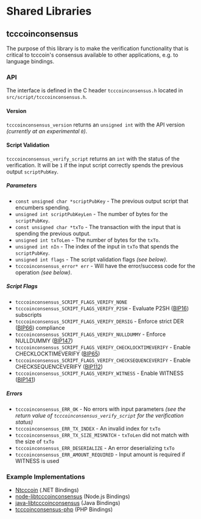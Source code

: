 Shared Libraries
================

## tcccoinconsensus

The purpose of this library is to make the verification functionality that is critical to tcccoin's consensus available to other applications, e.g. to language bindings.

### API

The interface is defined in the C header `tcccoinconsensus.h` located in  `src/script/tcccoinconsensus.h`.

#### Version

`tcccoinconsensus_version` returns an `unsigned int` with the API version *(currently at an experimental `0`)*.

#### Script Validation

`tcccoinconsensus_verify_script` returns an `int` with the status of the verification. It will be `1` if the input script correctly spends the previous output `scriptPubKey`.

##### Parameters
- `const unsigned char *scriptPubKey` - The previous output script that encumbers spending.
- `unsigned int scriptPubKeyLen` - The number of bytes for the `scriptPubKey`.
- `const unsigned char *txTo` - The transaction with the input that is spending the previous output.
- `unsigned int txToLen` - The number of bytes for the `txTo`.
- `unsigned int nIn` - The index of the input in `txTo` that spends the `scriptPubKey`.
- `unsigned int flags` - The script validation flags *(see below)*.
- `tcccoinconsensus_error* err` - Will have the error/success code for the operation *(see below)*.

##### Script Flags
- `tcccoinconsensus_SCRIPT_FLAGS_VERIFY_NONE`
- `tcccoinconsensus_SCRIPT_FLAGS_VERIFY_P2SH` - Evaluate P2SH ([BIP16](https://github.com/tcccoin/bips/blob/master/bip-0016.mediawiki)) subscripts
- `tcccoinconsensus_SCRIPT_FLAGS_VERIFY_DERSIG` - Enforce strict DER ([BIP66](https://github.com/tcccoin/bips/blob/master/bip-0066.mediawiki)) compliance
- `tcccoinconsensus_SCRIPT_FLAGS_VERIFY_NULLDUMMY` - Enforce NULLDUMMY ([BIP147](https://github.com/tcccoin/bips/blob/master/bip-0147.mediawiki))
- `tcccoinconsensus_SCRIPT_FLAGS_VERIFY_CHECKLOCKTIMEVERIFY` - Enable CHECKLOCKTIMEVERIFY ([BIP65](https://github.com/tcccoin/bips/blob/master/bip-0065.mediawiki))
- `tcccoinconsensus_SCRIPT_FLAGS_VERIFY_CHECKSEQUENCEVERIFY` - Enable CHECKSEQUENCEVERIFY ([BIP112](https://github.com/tcccoin/bips/blob/master/bip-0112.mediawiki))
- `tcccoinconsensus_SCRIPT_FLAGS_VERIFY_WITNESS` - Enable WITNESS ([BIP141](https://github.com/tcccoin/bips/blob/master/bip-0141.mediawiki))

##### Errors
- `tcccoinconsensus_ERR_OK` - No errors with input parameters *(see the return value of `tcccoinconsensus_verify_script` for the verification status)*
- `tcccoinconsensus_ERR_TX_INDEX` - An invalid index for `txTo`
- `tcccoinconsensus_ERR_TX_SIZE_MISMATCH` - `txToLen` did not match with the size of `txTo`
- `tcccoinconsensus_ERR_DESERIALIZE` - An error deserializing `txTo`
- `tcccoinconsensus_ERR_AMOUNT_REQUIRED` - Input amount is required if WITNESS is used

### Example Implementations
- [Ntcccoin](https://github.com/NicolasDorier/Ntcccoin/blob/master/Ntcccoin/Script.cs#L814) (.NET Bindings)
- [node-libtcccoinconsensus](https://github.com/bitpay/node-libtcccoinconsensus) (Node.js Bindings)
- [java-libtcccoinconsensus](https://github.com/dexX7/java-libtcccoinconsensus) (Java Bindings)
- [tcccoinconsensus-php](https://github.com/Bit-Wasp/tcccoinconsensus-php) (PHP Bindings)
